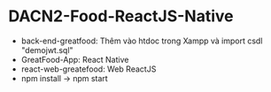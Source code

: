 # DACN2-Food-ReactJS-Native
- back-end-greatfood: Thêm vào htdoc trong Xampp và import csdl "demojwt.sql" 
- GreatFood-App: React Native
- react-web-greatefood: Web ReactJS
- npm install -> npm start
